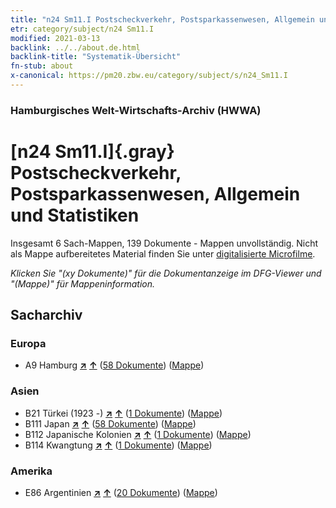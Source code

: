 ```yaml
---
title: "n24 Sm11.I Postscheckverkehr, Postsparkassenwesen, Allgemein und Statistiken"
etr: category/subject/n24 Sm11.I
modified: 2021-03-13
backlink: ../../about.de.html
backlink-title: "Systematik-Übersicht"
fn-stub: about
x-canonical: https://pm20.zbw.eu/category/subject/s/n24_Sm11.I
---
```


### Hamburgisches Welt-Wirtschafts-Archiv (HWWA)
# [n24 Sm11.I]{.gray}&#8201; Postscheckverkehr, Postsparkassenwesen, Allgemein und Statistiken&#160; 




Insgesamt 6 Sach-Mappen, 139 Dokumente - Mappen unvollständig.
Nicht als Mappe aufbereitetes Material finden Sie unter [digitalisierte Microfilme](/film/h1_sh.de.html).

_Klicken Sie "(xy Dokumente)" für die Dokumentanzeige im DFG-Viewer und "(Mappe)" für Mappeninformation._

## Sacharchiv




### Europa

- A9 Hamburg [**&nearr;**](../../../geo/i/140905/about.de.html "Hamburg (alle Mappen)") [**&uarr;**](../../../geo/about.de.html#A9 "Ländersystematik") (<a href="https://pm20.zbw.eu/dfgview/sh/140905,145371" title="über: Hamburg : Postscheckverkehr, Postsparkassenwesen, Allgemein und Statistiken" target="_blank">58 Dokumente</a>) ([Mappe](../../../../folder/sh/1409xx/140905/1453xx/145371/about.de.html))

### Asien

- B21 Türkei (1923 -) [**&nearr;**](../../../geo/i/141111/about.de.html "Türkei (1923 -) (alle Mappen)") [**&uarr;**](../../../geo/about.de.html#B21 "Ländersystematik") (<a href="https://pm20.zbw.eu/dfgview/sh/141111,145371" title="über: Türkei (1923 -) : Postscheckverkehr, Postsparkassenwesen, Allgemein und Statistiken" target="_blank">1 Dokumente</a>) ([Mappe](../../../../folder/sh/1411xx/141111/1453xx/145371/about.de.html))
- B111 Japan [**&nearr;**](../../../geo/i/141272/about.de.html "Japan (alle Mappen)") [**&uarr;**](../../../geo/about.de.html#B111 "Ländersystematik") (<a href="https://pm20.zbw.eu/dfgview/sh/141272,145371" title="über: Japan : Postscheckverkehr, Postsparkassenwesen, Allgemein und Statistiken" target="_blank">58 Dokumente</a>) ([Mappe](../../../../folder/sh/1412xx/141272/1453xx/145371/about.de.html))
- B112 Japanische Kolonien [**&nearr;**](../../../geo/i/141273/about.de.html "Japanische Kolonien (alle Mappen)") [**&uarr;**](../../../geo/about.de.html#B112 "Ländersystematik") (<a href="https://pm20.zbw.eu/dfgview/sh/141273,145371" title="über: Japanische Kolonien : Postscheckverkehr, Postsparkassenwesen, Allgemein und Statistiken" target="_blank">1 Dokumente</a>) ([Mappe](../../../../folder/sh/1412xx/141273/1453xx/145371/about.de.html))
- B114 Kwangtung [**&nearr;**](../../../geo/i/141275/about.de.html "Kwangtung (alle Mappen)") [**&uarr;**](../../../geo/about.de.html#B114 "Ländersystematik") (<a href="https://pm20.zbw.eu/dfgview/sh/141275,145371" title="über: Kwangtung : Postscheckverkehr, Postsparkassenwesen, Allgemein und Statistiken" target="_blank">1 Dokumente</a>) ([Mappe](../../../../folder/sh/1412xx/141275/1453xx/145371/about.de.html))

### Amerika

- E86 Argentinien [**&nearr;**](../../../geo/i/141692/about.de.html "Argentinien (alle Mappen)") [**&uarr;**](../../../geo/about.de.html#E86 "Ländersystematik") (<a href="https://pm20.zbw.eu/dfgview/sh/141692,145371" title="über: Argentinien : Postscheckverkehr, Postsparkassenwesen, Allgemein und Statistiken" target="_blank">20 Dokumente</a>) ([Mappe](../../../../folder/sh/1416xx/141692/1453xx/145371/about.de.html))


